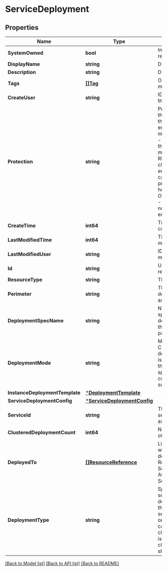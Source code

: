 # ServiceDeployment

## Properties
Name | Type | Description | Notes
------------ | ------------- | ------------- | -------------
**SystemOwned** | **bool** | Indicates system owned resource | [optional] [default to null]
**DisplayName** | **string** | Defaults to ID if not set | [optional] [default to null]
**Description** | **string** | Description of this resource | [optional] [default to null]
**Tags** | [**[]Tag**](Tag.md) | Opaque identifiers meaningful to the API user | [optional] [default to null]
**CreateUser** | **string** | ID of the user who created this resource | [optional] [default to null]
**Protection** | **string** | Protection status is one of the following: PROTECTED - the client who retrieved the entity is not allowed             to modify it. NOT_PROTECTED - the client who retrieved the entity is allowed                 to modify it REQUIRE_OVERRIDE - the client who retrieved the entity is a super                    user and can modify it, but only when providing                    the request header X-Allow-Overwrite&#x3D;true. UNKNOWN - the _protection field could not be determined for this           entity.  | [optional] [default to null]
**CreateTime** | **int64** | Timestamp of resource creation | [optional] [default to null]
**LastModifiedTime** | **int64** | Timestamp of last modification | [optional] [default to null]
**LastModifiedUser** | **string** | ID of the user who last modified this resource | [optional] [default to null]
**Id** | **string** | Unique identifier of this resource | [optional] [default to null]
**ResourceType** | **string** | The type of this resource. | [optional] [default to null]
**Perimeter** | **string** | This indicates the deployment perimeter, such as a VC cluster or a host. | [optional] [default to PERIMETER.HOST]
**DeploymentSpecName** | **string** | Name of the deployment spec to be used for deployment, which specifies the OVF provided by the partner and the form factor. | [default to null]
**DeploymentMode** | **string** | Mode of deployment. Currently, only stand alone deployment is supported. It is a single VM deployed through this deployment spec. In future, HA configurations will be supported here. | [optional] [default to DEPLOYMENT_MODE.STAND_ALONE]
**InstanceDeploymentTemplate** | [***DeploymentTemplate**](DeploymentTemplate.md) |  | [default to null]
**ServiceDeploymentConfig** | [***ServiceDeploymentConfig**](ServiceDeploymentConfig.md) |  | [default to null]
**ServiceId** | **string** | The Service to which the service deployment is associated. | [optional] [default to null]
**ClusteredDeploymentCount** | **int64** | Number of instances in case of clustered deployment. | [optional] [default to 1]
**DeployedTo** | [**[]ResourceReference**](ResourceReference.md) | List of resource references where service instance be deployed. Ex. Tier 0 Logical Router in case of N-S ServiceInsertion. Service Attachment in case of E-W ServiceInsertion. | [optional] [default to null]
**DeploymentType** | **string** | Specifies whether the service VM should be deployed on each host such that it provides partner service locally on the host, or whether the service VMs can be deployed as a cluster. If deployment_type is CLUSTERED, then the clustered_deployment_count should be provided. | [optional] [default to DEPLOYMENT_TYPE.CLUSTERED]

[[Back to Model list]](../README.md#documentation-for-models) [[Back to API list]](../README.md#documentation-for-api-endpoints) [[Back to README]](../README.md)

